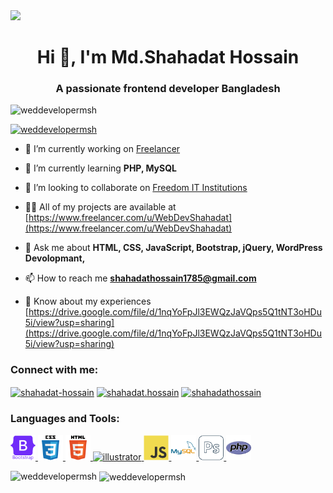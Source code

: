 
<img src="https://scontent.fdac27-2.fna.fbcdn.net/v/t39.30808-6/475044580_3832507713655032_7472647896384844268_n.jpg?stp=dst-jpg_s720x720_tt6&_nc_cat=100&ccb=1-7&_nc_sid=833d8c&_nc_ohc=_ONroyzHDzcQ7kNvgEW05eZ&_nc_oc=AdgWW67hXaXGwl8CMhF5O7ZasUrjRY304PQvGOebZSlj6sIvcrQmJa-ukC_Y_0EcQpM&_nc_zt=23&_nc_ht=scontent.fdac27-2.fna&_nc_gid=AJRn__Rw86mT7-AHuNBEcuV&oh=00_AYDeCE2DIZIdEcYu6nlxa1Z_Bz1RQIn70qkQAFUEJGPplw&oe=67BFD75D">

<h1 align="center">Hi 👋, I'm Md.Shahadat Hossain</h1>
<h3 align="center">A passionate frontend developer Bangladesh</h3>

<p align="left"> <img src="https://komarev.com/ghpvc/?username=weddevelopermsh&label=Profile%20views&color=0e75b6&style=flat" alt="weddevelopermsh" /> </p>

<p align="left"> <a href="https://github.com/ryo-ma/github-profile-trophy"><img src="https://github-profile-trophy.vercel.app/?username=weddevelopermsh" alt="weddevelopermsh" /></a> </p>

- 🔭 I’m currently working on [Freelancer](https://www.freelancer.com/u/WebDevShahadat)

- 🌱 I’m currently learning **PHP, MySQL**

- 👯 I’m looking to collaborate on [Freedom IT Institutions](https://freedomitinstitutions.com/)

- 👨‍💻 All of my projects are available at [https://www.freelancer.com/u/WebDevShahadat](https://www.freelancer.com/u/WebDevShahadat)

- 💬 Ask me about **HTML, CSS, JavaScript, Bootstrap, jQuery, WordPress Devolopmant,**

- 📫 How to reach me **shahadathossain1785@gmail.com**

- 📄 Know about my experiences [https://drive.google.com/file/d/1nqYoFpJl3EWQzJaVQps5Q1tNT3oHDu5i/view?usp=sharing](https://drive.google.com/file/d/1nqYoFpJl3EWQzJaVQps5Q1tNT3oHDu5i/view?usp=sharing)

<h3 align="left">Connect with me:</h3>
<p align="left">
<a href="https://linkedin.com/in/shahadat-hossain" target="blank"><img align="center" src="https://raw.githubusercontent.com/rahuldkjain/github-profile-readme-generator/master/src/images/icons/Social/linked-in-alt.svg" alt="shahadat-hossain" height="30" width="40" /></a>
<a href="https://fb.com/shahadat.hossain" target="blank"><img align="center" src="https://raw.githubusercontent.com/rahuldkjain/github-profile-readme-generator/master/src/images/icons/Social/facebook.svg" alt="shahadat.hossain" height="30" width="40" /></a>
<a href="https://www.youtube.com/c/shahadathossain" target="blank"><img align="center" src="https://raw.githubusercontent.com/rahuldkjain/github-profile-readme-generator/master/src/images/icons/Social/youtube.svg" alt="shahadathossain" height="30" width="40" /></a>
</p>

<h3 align="left">Languages and Tools:</h3>
<p align="left"> <a href="https://getbootstrap.com" target="_blank" rel="noreferrer"> <img src="https://raw.githubusercontent.com/devicons/devicon/master/icons/bootstrap/bootstrap-plain-wordmark.svg" alt="bootstrap" width="40" height="40"/> </a> <a href="https://www.w3schools.com/css/" target="_blank" rel="noreferrer"> <img src="https://raw.githubusercontent.com/devicons/devicon/master/icons/css3/css3-original-wordmark.svg" alt="css3" width="40" height="40"/> </a> <a href="https://www.w3.org/html/" target="_blank" rel="noreferrer"> <img src="https://raw.githubusercontent.com/devicons/devicon/master/icons/html5/html5-original-wordmark.svg" alt="html5" width="40" height="40"/> </a> <a href="https://www.adobe.com/in/products/illustrator.html" target="_blank" rel="noreferrer"> <img src="https://www.vectorlogo.zone/logos/adobe_illustrator/adobe_illustrator-icon.svg" alt="illustrator" width="40" height="40"/> </a> <a href="https://developer.mozilla.org/en-US/docs/Web/JavaScript" target="_blank" rel="noreferrer"> <img src="https://raw.githubusercontent.com/devicons/devicon/master/icons/javascript/javascript-original.svg" alt="javascript" width="40" height="40"/> </a> <a href="https://www.mysql.com/" target="_blank" rel="noreferrer"> <img src="https://raw.githubusercontent.com/devicons/devicon/master/icons/mysql/mysql-original-wordmark.svg" alt="mysql" width="40" height="40"/> </a> <a href="https://www.photoshop.com/en" target="_blank" rel="noreferrer"> <img src="https://raw.githubusercontent.com/devicons/devicon/master/icons/photoshop/photoshop-line.svg" alt="photoshop" width="40" height="40"/> </a> <a href="https://www.php.net" target="_blank" rel="noreferrer"> <img src="https://raw.githubusercontent.com/devicons/devicon/master/icons/php/php-original.svg" alt="php" width="40" height="40"/> </a> </p>

<p><img align="left" src="https://github-readme-stats.vercel.app/api/top-langs?username=weddevelopermsh&show_icons=true&locale=en&layout=compact" alt="weddevelopermsh" /></p>

<p>&nbsp;<img align="center" src="https://github-readme-stats.vercel.app/api?username=weddevelopermsh&show_icons=true&locale=en" alt="weddevelopermsh" /></p>

